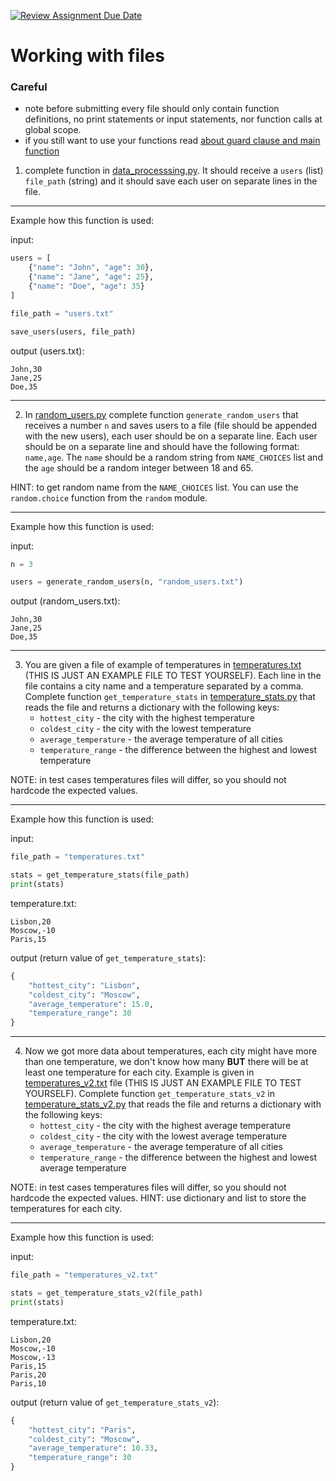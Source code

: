 [![Review Assignment Due Date](https://classroom.github.com/assets/deadline-readme-button-22041afd0340ce965d47ae6ef1cefeee28c7c493a6346c4f15d667ab976d596c.svg)](https://classroom.github.com/a/atP0oxrb)
# Working with files

### Careful
- note before submitting every file should only contain function definitions, no print statements or input statements, nor function calls at global scope.
- if you still want to use your functions read [about guard clause and main function](https://realpython.com/python-main-function/)


1. complete function in [data_processsing.py](./src/assignment/data_processing.py). It should receive a `users` (list) `file_path` (string) and it should save each user on separate lines in the file.

---

Example how this function is used:

input:
```python
users = [
    {"name": "John", "age": 30},
    {"name": "Jane", "age": 25},
    {"name": "Doe", "age": 35}
]

file_path = "users.txt"

save_users(users, file_path)
```

output (users.txt):
```
John,30
Jane,25
Doe,35
```

---

2. In [random_users.py](./src/assignment/random_users.py) complete function `generate_random_users` that receives a number `n` and saves users to a file (file should be appended with the new users), each user should be on a separate line. Each user should be on a separate line and should have the following format: `name,age`. The `name` should be a random string from `NAME_CHOICES` list and the `age` should be a random integer between 18 and 65.

HINT: to get random name from the `NAME_CHOICES` list. You can use the `random.choice` function from the `random` module.

---

Example how this function is used:

input:
```python
n = 3

users = generate_random_users(n, "random_users.txt")
```

output (random_users.txt):
```
John,30
Jane,25
Doe,35
```

---

3. You are given a file of example of temperatures in [temperatures.txt](./src/assignment/temperatures.txt) (THIS IS JUST AN EXAMPLE FILE TO TEST YOURSELF). Each line in the file contains a city name and a temperature separated by a comma. Complete function `get_temperature_stats` in [temperature_stats.py](./src/assignment/temperature_stats.py) that reads the file and returns a dictionary with the following keys:
    - `hottest_city` - the city with the highest temperature
    - `coldest_city` - the city with the lowest temperature
    - `average_temperature` - the average temperature of all cities
    - `temperature_range` - the difference between the highest and lowest temperature

NOTE: in test cases temperatures files will differ, so you should not hardcode the expected values.

---

Example how this function is used:

input:
```python
file_path = "temperatures.txt"

stats = get_temperature_stats(file_path)
print(stats)
```

temperature.txt:
```
Lisbon,20
Moscow,-10
Paris,15
```

output (return value of `get_temperature_stats`):
```python
{
    "hottest_city": "Lisbon",
    "coldest_city": "Moscow",
    "average_temperature": 15.0,
    "temperature_range": 30
}
```

---

4. Now we got more data about temperatures, each city might have more than one temperature, we don't know how many **BUT** there will be at least one temperature for each city. Example is given in [temperatures_v2.txt](./src/assignment/temperatures_v2.txt) file (THIS IS JUST AN EXAMPLE FILE TO TEST YOURSELF).
Complete function `get_temperature_stats_v2` in [temperature_stats_v2.py](./src/assignment/temperature_stats_v2.py) that reads the file and returns a dictionary with the following keys:
    - `hottest_city` - the city with the highest average temperature
    - `coldest_city` - the city with the lowest average temperature
    - `average_temperature` - the average temperature of all cities
    - `temperature_range` - the difference between the highest and lowest average temperature

NOTE: in test cases temperatures files will differ, so you should not hardcode the expected values.
HINT: use dictionary and list to store the temperatures for each city.

---

Example how this function is used:

input:
```python
file_path = "temperatures_v2.txt"

stats = get_temperature_stats_v2(file_path)
print(stats)
```

temperature.txt:
```
Lisbon,20
Moscow,-10
Moscow,-13
Paris,15
Paris,20
Paris,10
```

output (return value of `get_temperature_stats_v2`):
```python
{
    "hottest_city": "Paris",
    "coldest_city": "Moscow",
    "average_temperature": 10.33,
    "temperature_range": 30
}
```


